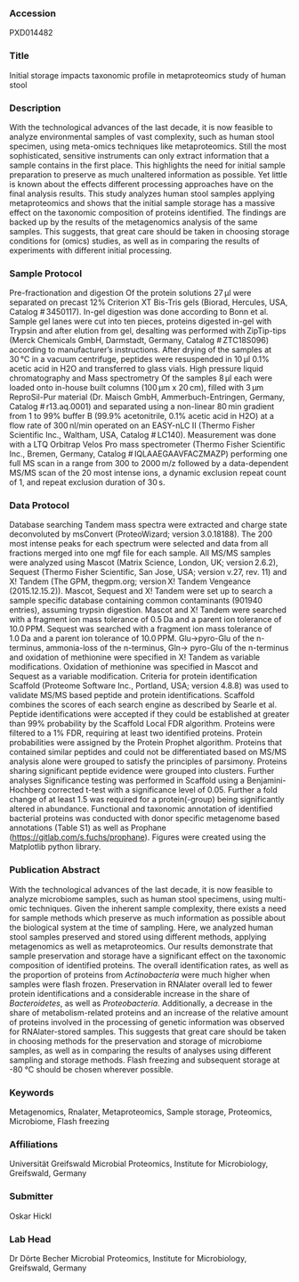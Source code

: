 ### Accession
PXD014482

### Title
Initial storage impacts taxonomic profile in metaproteomics study of human stool

### Description
With the technological advances of the last decade, it is now feasible to analyze environmental samples of vast complexity, such as human stool specimen, using meta-omics techniques like metaproteomics. Still the most sophisticated, sensitive instruments can only extract information that a sample contains in the first place. This highlights the need for initial sample preparation to preserve as much unaltered information as possible. Yet little is known about the effects different processing approaches have on the final analysis results. This study analyzes human stool samples applying metaproteomics and shows that the initial sample storage has a massive effect on the taxonomic composition of proteins identified. The findings are backed up by the results of the metagenomics analysis of the same samples. This suggests, that great care should be taken in choosing storage conditions for (omics) studies, as well as in comparing the results of experiments with different initial processing.

### Sample Protocol
Pre-fractionation and digestion   Of the protein solutions 27 µl were separated on precast 12% Criterion XT Bis-Tris gels (Biorad, Hercules, USA, Catalog # 3450117). In-gel digestion was done according to Bonn et al. Sample gel lanes were cut into ten pieces, proteins digested in-gel with Trypsin and after elution from gel, desalting was performed with ZipTip-tips (Merck Chemicals GmbH, Darmstadt, Germany, Catalog # ZTC18S096) according to manufacturer’s instructions. After drying of the samples at 30 °C in a vacuum centrifuge, peptides were resuspended in 10 µl 0.1% acetic acid in H2O and transferred to glass vials.      High pressure liquid chromatography and Mass spectrometry   Of the samples 8 µl each were loaded onto in-house built columns (100 µm x 20 cm), filled with 3 µm ReproSil-Pur material (Dr. Maisch GmbH, Ammerbuch-Entringen, Germany, Catalog # r13.aq.0001) and separated using a non-linear 80 min gradient from 1 to 99% buffer B (99.9% acetonitrile, 0.1% acetic acid in H2O) at a flow rate of 300 nl/min operated on an EASY-nLC II (Thermo Fisher Scientific Inc., Waltham, USA, Catalog # LC140).   Measurement was done with a LTQ Orbitrap Velos Pro mass spectrometer (Thermo Fisher Scientific Inc., Bremen, Germany, Catalog # IQLAAEGAAVFACZMAZP) performing one full MS scan in a range from 300 to 2000 m/z followed by a data-dependent MS/MS scan of the 20 most intense ions, a dynamic exclusion repeat count of 1, and repeat exclusion duration of 30 s.

### Data Protocol
Database searching   Tandem mass spectra were extracted and charge state deconvoluted by msConvert (ProteoWizard; version 3.0.18188). The 200 most intense peaks for each spectrum were selected and data from all fractions merged into one mgf file for each sample. All MS/MS samples were analyzed using Mascot (Matrix Science, London, UK; version 2.6.2), Sequest (Thermo Fisher Scientific, San Jose, USA; version v.27, rev. 11) and X! Tandem (The GPM, thegpm.org; version X! Tandem Vengeance (2015.12.15.2)). Mascot, Sequest and X! Tandem were set up to search a sample specific database containing common contaminants (901940 entries), assuming trypsin digestion. Mascot and X! Tandem were searched with a fragment ion mass tolerance of 0.5 Da and a parent ion tolerance of 10.0 PPM. Sequest was searched with a fragment ion mass tolerance of 1.0 Da and a parent ion tolerance of 10.0 PPM. Glu->pyro-Glu of the n-terminus, ammonia-loss of the n-terminus, Gln-> pyro-Glu of the n-terminus and oxidation of methionine were specified in X! Tandem as variable modifications. Oxidation of methionine was specified in Mascot and Sequest as a variable modification.       Criteria for protein identification   Scaffold (Proteome Software Inc., Portland, USA; version 4.8.8) was used to validate MS/MS based peptide and protein identifications. Scaffold combines the scores of each search engine as described by Searle et al. Peptide identifications were accepted if they could be established at greater than 99% probability by the Scaffold Local FDR algorithm. Proteins were filtered to a 1% FDR, requiring at least two identified proteins. Protein probabilities were assigned by the Protein Prophet algorithm. Proteins that contained similar peptides and could not be differentiated based on MS/MS analysis alone were grouped to satisfy the principles of parsimony. Proteins sharing significant peptide evidence were grouped into clusters.      Further analyses   Significance testing was performed in Scaffold using a Benjamini-Hochberg corrected t-test with a significance level of 0.05. Further a fold change of at least 1.5 was required for a protein(-group) being significantly altered in abundance.   Functional and taxonomic annotation of identified bacterial proteins was conducted with donor specific metagenome based annotations (Table S1) as well as Prophane (https://gitlab.com/s.fuchs/prophane). Figures were created using the Matplotlib python library.

### Publication Abstract
With the technological advances of the last decade, it is now feasible to analyze microbiome samples, such as human stool specimens, using multi-omic techniques. Given the inherent sample complexity, there exists a need for sample methods which preserve as much information as possible about the biological system at the time of sampling. Here, we analyzed human stool samples preserved and stored using different methods, applying metagenomics as well as metaproteomics. Our results demonstrate that sample preservation and storage have a significant effect on the taxonomic composition of identified proteins. The overall identification rates, as well as the proportion of proteins from <i>Actinobacteria</i> were much higher when samples were flash frozen. Preservation in RNAlater overall led to fewer protein identifications and a considerable increase in the share of <i>Bacteroidetes</i>, as well as <i>Proteobacteria</i>. Additionally, a decrease in the share of metabolism-related proteins and an increase of the relative amount of proteins involved in the processing of genetic information was observed for RNAlater-stored samples. This suggests that great care should be taken in choosing methods for the preservation and storage of microbiome samples, as well as in comparing the results of analyses using different sampling and storage methods. Flash freezing and subsequent storage at -80 &#xb0;C should be chosen wherever possible.

### Keywords
Metagenomics, Rnalater, Metaproteomics, Sample storage, Proteomics, Microbiome, Flash freezing

### Affiliations
Universität Greifswald
Microbial Proteomics, Institute for Microbiology, Greifswald, Germany

### Submitter
Oskar Hickl

### Lab Head
Dr Dörte Becher
Microbial Proteomics, Institute for Microbiology, Greifswald, Germany


